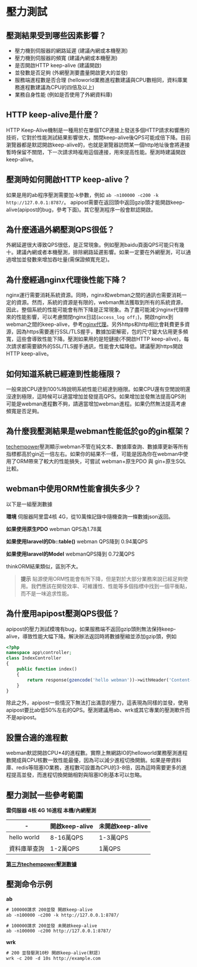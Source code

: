 # 壓力測試

## 壓測結果受到哪些因素影響？
* 壓力機到伺服器的網路延遲 (建議內網或本機壓測)
* 壓力機到伺服器的頻寬 (建議內網或本機壓測)
* 是否開啟HTTP keep-alive (建議開啟)
* 並發數是否足夠 (外網壓測要盡量開啟更大的並發)
* 服務端進程數是否合理 (helloworld業務進程數建議與CPU數相同，資料庫業務進程數建議為CPU的四倍及以上)
* 業務自身性能 (例如是否使用了外網資料庫)

## HTTP keep-alive是什麼？
HTTP Keep-Alive機制是一種用於在單個TCP連接上發送多個HTTP請求和響應的技術，它對於性能測試結果影響很大，關閉keep-alive後QPS可能成倍下降。目前瀏覽器都是默認開啟keep-alive的，也就是瀏覽器訪問某一個http地址後會將連接暫時保留不關閉，下一次請求時複用這個連接，用來提高性能。壓測時建議開啟keep-alive。

## 壓測時如何開啟HTTP keep-alive？
如果是用的ab程序壓測需要加-k參數，例如 `ab -n100000 -c200 -k http://127.0.0.1:8787/`。 apipost需要在返回頭中返回gzip頭才能開啟keep-alive(apipost的bug，參考下面)。其它壓測程序一般會默認開啟。

## 為什麼通過外網壓測QPS很低？
外網延遲很大導致QPS很低，是正常現象。例如壓測baidu頁面QPS可能只有幾十。建議內網或者本機壓測，排除網路延遲影響。如果一定要在外網壓測，可以通過增加並發數來增加吞吐量(需保證頻寬充足)。

## 為什麼經過nginx代理後性能下降？
nginx運行需要消耗系統資源。同時，nginx和webman之間的通訊也需要消耗一定的資源。然而，系統的資源是有限的，webman無法獲取到所有的系統資源，因此，整個系統的性能可能會有所下降是正常現象。為了盡可能減少nginx代理帶來的性能影響，可以考慮關閉nginx日誌(`access_log off;`)，開啟nginx到webman之間的keep-alive，參考[nginx代理](nginx-proxy.md)。另外https和http相比會耗費更多資源，因為https需要進行SSL/TLS握手，數據加密解密，包的尺寸變大佔用更多頻寬，這些會導致性能下降。壓測如果用的是短鏈接(不開啟HTTP keep-alive)，每次請求都需要額外的SSL/TLS握手通訊，性能會大幅降低。建議壓測https開啟HTTP keep-alive。

## 如何知道系統已經達到性能極限？
一般來說CPU達到100%時說明系統性能已經達到極限。如果CPU還有空閒說明還沒達到極限，這時候可以適當增加並發提高QPS。如果增加並發無法提高QPS則可能是webman進程數不夠，請適當增加webman進程。如果仍然無法提高考慮頻寬是否足夠。

## 為什麼我壓測結果是webman性能低於go的gin框架？
[techempower](https://www.techempower.com/benchmarks/#section=data-r21&hw=ph&test=db&l=zijnjz-6bj&a=2&f=1ekg-cbcw-2t4w-27wr68-pc0-iv9slc-0-1ekgw-39g-kxs00-o0zk-5jsetl-2x8doc-2)壓測顯示webman不管在純文本、數據庫查詢、數據庫更新等所有指標都高於gin近一倍左右。如果你的結果不一樣，可能是因為你在webman中使用了ORM帶來了較大的性能損失，可嘗試 webman+原生PDO 與 gin+原生SQL 比較。

## webman中使用ORM性能會損失多少？
以下是一組壓測數據

**環境** 伺服器阿里雲4核 4G，從10萬條記錄中隨機查詢一條數據json返回。

**如果使用原生PDO** webman QPS為1.78萬

**如果使用laravel的Db::table()** webman QPS降到 0.94萬QPS

**如果使用laravel的Model** webmanQPS降到 0.72萬QPS

thinkORM結果類似，區別不大。

> **提示** 貼源使用ORM性能會有所下降，但是對於大部分業務來說已經足夠使用。我們應該在開發效率、可維護性、性能等多個指標中找到一個平衡點，而不是一味追求性能。

## 為什麼用apipost壓測QPS很低？
apipost的壓力測試模塊有bug，如果服務端不返回gzip頭則無法保持keep-alive，導致性能大幅下降。解決辦法返回時將數據壓縮並添加gzip頭，例如
```php
<?php
namespace app\controller;
class IndexController
{
    public function index()
    {
        return response(gzencode('hello webman'))->withHeader('Content-Encoding', 'gzip');
    }
}
```
除此之外，apipost一些情況下無法打出滿意的壓力，這表現為同樣的並發，使用apipost要比ab低50%左右的QPS。壓測建議用ab、wrk或其它專業的壓測軟件而不是apipost。

## 設置合適的進程數
webman默認開啟CPU*4的進程數。實際上無網路IO的helloworld業務壓測進程數開成與CPU核數一致性能最優，因為可以減少進程切換開銷。如果是帶資料庫、redis等阻塞IO業務，進程數可設置為CPU的3-8倍，因為這時需要更多的進程提高並發，而進程切換開銷相對與阻塞IO則基本可以忽略。

## 壓力測試一些參考範圍

**雲伺服器 4核 4G 16進程 本機/內網壓測**

| - | 開啟keep-alive | 未開啟keep-alive |
|--|-----|-----|
| hello world | 8-16萬QPS | 1-3萬QPS |
| 資料庫單查詢 | 1-2萬QPS | 1萬QPS |

[**第三方techempower壓測數據**](https://www.techempower.com/benchmarks/#section=data-r21&l=zik073-6bj&test=db)

## 壓測命令示例

**ab**
```html
# 100000請求 200並發 開啟keep-alive
ab -n100000 -c200 -k http://127.0.0.1:8787/

# 100000請求 200並發 未開啟keep-alive
ab -n100000 -c200 http://127.0.0.1:8787/
```

**wrk**
```html
# 200 並發壓測10秒 開啟keep-alive(默認)
wrk -c 200 -d 10s http://example.com
```
